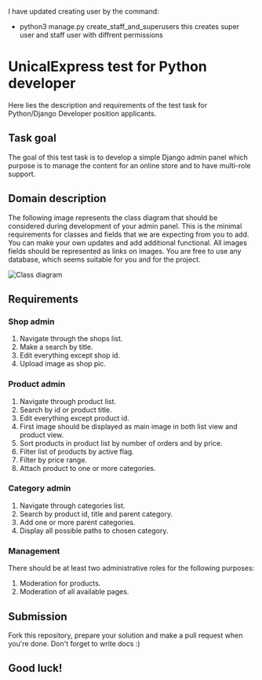 I have updated creating user by the command:
- python3 manage.py create_staff_and_superusers
  this creates super user and staff user with diffrent permissions
  
# UnicalExpress test for Python developer 
Here lies the description and requirements of the test task for Python/Django Developer position applicants.

## Task goal
The goal of this test task is to develop a simple Django admin panel which purpose is to manage the content for an online store and to have multi-role support. 

## Domain description
The following image represents the class diagram that should be considered during development of your admin panel. This is the minimal requirements for classes and fields that we are expecting from you to add. You can make your own updates and add additional functional. All images fields should be represented as links on images. You are free to use any database, which seems suitable for you and for the project. 

![Class diagram](https://hb.bizmrg.com/kazanexpress/class_diagram.png)

## Requirements
### Shop admin
1. Navigate through the shops list.
2. Make a search by title.
3. Edit everything except shop id.
4. Upload image as shop pic. 

### Product admin
1. Navigate through product list.
2. Search by id or product title.
3. Edit everything except product id.
4. First image should be displayed as main image in both list view and product view.
5. Sort products in product list by number of orders and by price.
6. Filter list of products by active flag.
7. Filter by price range.
8. Attach product to one or more categories.

### Category admin
1. Navigate through categories list.
2. Search by product id, title and parent category.
3. Add one or more parent categories. 
4. Display all possible paths to chosen category. 

### Management
There should be at least two administrative roles for the following purposes:
1. Moderation for products. 
2. Moderation of all available pages. 

## Submission
Fork this repository, prepare your solution and make a pull request when you're done.
Don't forget to write docs :)

## Good luck!
